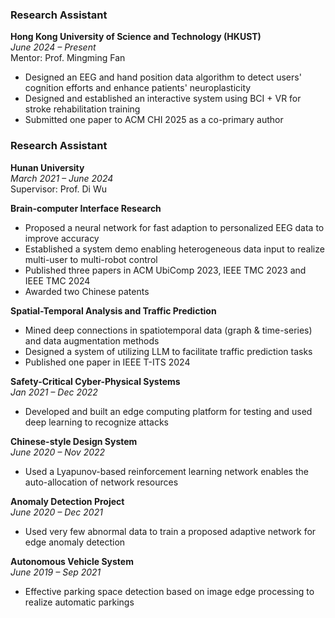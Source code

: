 ### Research Assistant
**Hong Kong University of Science and Technology (HKUST)**  
*June 2024 – Present*  
Mentor: Prof. Mingming Fan

- Designed an EEG and hand position data algorithm to detect users' cognition efforts and enhance patients' neuroplasticity
- Designed and established an interactive system using BCI + VR for stroke rehabilitation training
- Submitted one paper to ACM CHI 2025 as a co-primary author

### Research Assistant
**Hunan University**  
*March 2021 – June 2024*  
Supervisor: Prof. Di Wu

**Brain-computer Interface Research**
- Proposed a neural network for fast adaption to personalized EEG data to improve accuracy
- Established a system demo enabling heterogeneous data input to realize multi-user to multi-robot control
- Published three papers in ACM UbiComp 2023, IEEE TMC 2023 and IEEE TMC 2024
- Awarded two Chinese patents

**Spatial-Temporal Analysis and Traffic Prediction**
- Mined deep connections in spatiotemporal data (graph & time-series) and data augmentation methods
- Designed a system of utilizing LLM to facilitate traffic prediction tasks
- Published one paper in IEEE T-ITS 2024

**Safety-Critical Cyber-Physical Systems**  
*Jan 2021 – Dec 2022*
- Developed and built an edge computing platform for testing and used deep learning to recognize attacks

**Chinese-style Design System**  
*June 2020 – Nov 2022*
- Used a Lyapunov-based reinforcement learning network enables the auto-allocation of network resources

**Anomaly Detection Project**  
*June 2020 – Dec 2021*
- Used very few abnormal data to train a proposed adaptive network for edge anomaly detection

**Autonomous Vehicle System**  
*June 2019 – Sep 2021*
- Effective parking space detection based on image edge processing to realize automatic parkings

